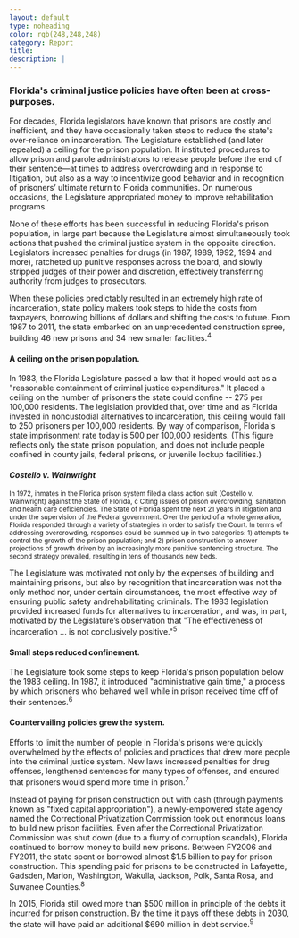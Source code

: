 ```yaml
---
layout: default
type: noheading
color: rgb(248,248,248)
category: Report
title:
description: |
---
```

### Florida's criminal justice policies have often been at cross-purposes.
For decades, Florida legislators have known that prisons are costly and inefficient,
and they have occasionally taken steps to reduce the state's over-reliance on
incarceration. The Legislature established (and later repealed) a ceiling
for the prison population. It instituted procedures to allow prison and parole
administrators to release people before the end of their sentence—at times
to address overcrowding and in response to litigation, but also as a way
to incentivize good behavior and in recognition of prisoners’ ultimate
return to Florida communities. On
numerous occasions, the Legislature
appropriated money to improve rehabilitation programs.

None of these efforts has been successful in reducing Florida's prison
population, in large part because the
Legislature almost simultaneously took actions that pushed the criminal
justice system in the opposite direction. Legislators increased penalties for drugs
(in 1987, 1989, 1992, 1994 and more), ratcheted up punitive
 responses across the board, and slowly stripped judges of
 their power and discretion, effectively
transferring authority from judges to prosecutors.

When these policies predictably
resulted in an extremely high rate of incarceration, state policy makers
took steps to hide the costs from taxpayers, borrowing billions of dollars
 and shifting the costs to future.
From 1987 to 2011,
the state embarked on an unprecedented construction spree, building 46
new prisons and 34 new smaller facilities.<sup>4</sup>



#### A ceiling on the prison population.
In 1983, the Florida Legislature passed a law that it hoped would
act as a "reasonable containment of criminal justice expenditures."
It placed a ceiling on the number of prisoners the state could confine --
275 per 100,000 residents. The legislation provided that, over time and
as Florida invested in noncustodial alternatives to incarceration,
this ceiling would fall to 250 prisoners per 100,000 residents. By way of comparison,
Florida's state imprisonment rate today is 500 per 100,000 residents.
(This figure reflects only the state prison population, and does not include
people confined in county jails, federal prisons, or juvenile lockup facilities.)


 <div class="col-lg-6 col-sm-6">
 <div class="textbox">
    <h4><i>Costello v. Wainwright</i></h4>
     <small> In 1972, inmates in the Florida prison system filed a class
     action suit (Costello v. Wainwright) against the State of Florida, c
     Citing issues of prison overcrowding, sanitation and health care
     deficiencies. The State of Florida spent the next 21 years in
     litigation and under the supervision of the Federal government. Over the period of a whole generation, Florida responded through a variety of strategies in order to satisfy the Court. In terms of addressing overcrowding, responses could be summed up in two categories: 1) attempts to control the growth of the prison population; and 2) prison construction to answer projections of growth driven by an increasingly more punitive sentencing structure. The second strategy prevailed, resulting in tens of thousands new beds.
     </small>
 </div>
 </div>

The Legislature was motivated not only by the expenses of building and
maintaining prisons, but also by recognition  that incarceration was
not the only method nor, under certain circumstances, the most effective way of ensuring public safety andrehabilitating criminals. The 1983 legislation provided increased funds for alternatives to incarceration, and was, in part, motivated by the Legislature’s observation that  "The effectiveness of incarceration ...
 is not conclusively positive."<sup>5</sup>

#### Small steps reduced confinement.
The Legislature took some steps to keep Florida's prison population below
the 1983 ceiling. In 1987, it introduced "administrative gain time,"
a process by which prisoners who behaved well while in prison received
time off of their sentences.<sup>6</sup>



#### Countervailing policies grew the system.
Efforts to limit the number of people in Florida's prisons were quickly overwhelmed by the effects of policies and practices that drew more people into the criminal justice system. New laws increased penalties for drug offenses, lengthened sentences for  many types of offenses, and ensured that prisoners would spend more time in prison.<sup>7</sup>

Instead of paying for
prison construction out with cash (through payments
known as "fixed capital appropriation"), a newly-empowered state agency
named the Correctional Privatization Commission took out enormous loans
to build new prison facilities. Even after the Correctional
Privatization Commission was shut down (due to a flurry
of corruption scandals), Florida continued to borrow money to build new
prisons. Between FY2006 and FY2011, the state spent or borrowed almost
$1.5 billion to pay for prison construction. This spending
paid for prisons to be constructed in Lafayette, Gadsden, Marion,
Washington, Wakulla, Jackson, Polk,
Santa Rosa, and Suwanee Counties.<sup>8</sup>

In 2015, Florida still owed more than $500
million in principle of the debts it incurred for prison construction. By
the time it pays off these debts in 2030, the state will have paid
an additional $690 million in debt service.<sup>9</sup>



